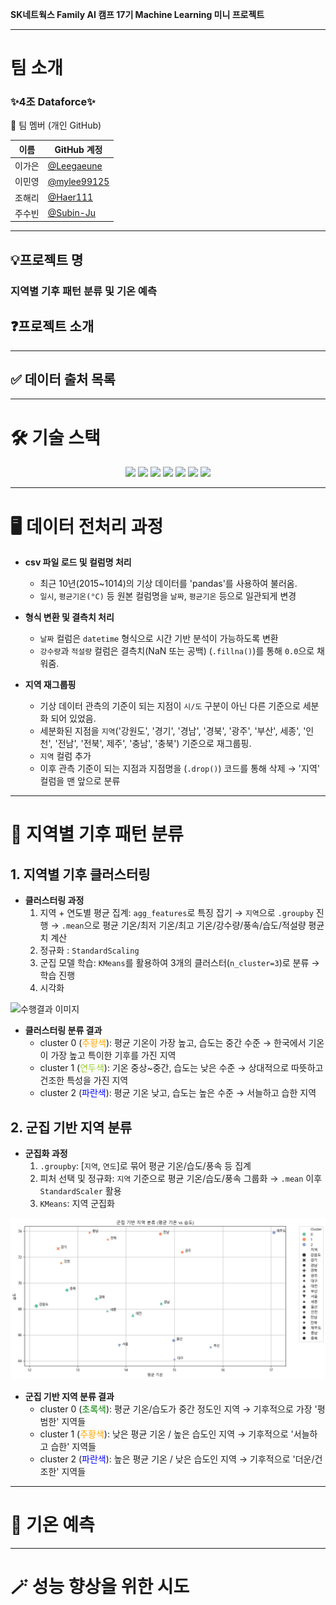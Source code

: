 **SK네트웍스 Family AI 캠프 17기 Machine Learning 미니 프로젝트**

---

# 팀 소개

### ✨4조 Dataforce✨

👥 팀 멤버 (개인 GitHub)

| 이름  | GitHub 계정                                    |
| ----- | ---------------------------------------------- |
| 이가은 | [@Leegaeune](https://github.com/Leegaeune)    |
| 이민영 | [@mylee99125](https://github.com/mylee99125) |
| 조해리 | [@Haer111](https://github.com/Haer111)     |
| 주수빈 | [@Subin-Ju](https://github.com/Subin-Ju) |

---

## 💡프로젝트 명

### 지역별 기후 패턴 분류 및 기온 예측



## ❓프로젝트 소개



---

## ✅ 데이터 출처 목록


---

# 🛠️ 기술 스택
<p align="center">
 
  <img src="https://img.shields.io/badge/Python-3776AB?style=for-the-badge&logo=python&logoColor=white">
  <img src="https://img.shields.io/badge/Jupyter_Notebook-F37626?style=for-the-badge&logo=jupyter&logoColor=white">
  <img src="https://img.shields.io/badge/Matplotlib-CB3B27?style=for-the-badge&logo=matplotlib&logoColor=white">
  <img src="https://img.shields.io/badge/Seaborn-C93B3B?style=for-the-badge&logo=seaborn&logoColor=white">
  <img src="https://img.shields.io/badge/Pandas-150458?style=for-the-badge&logo=pandas&logoColor=white">
  <img src="https://img.shields.io/badge/Scikit-learn-F7931E?style=flat&logo=scikit-learn&logoColor=white"/>
  <img src="https://img.shields.io/badge/GitHub-181717?style=for-the-badge&logo=github&logoColor=white">
</p>

---

# 🖥️ 데이터 전처리 과정
* **csv 파일 로드 및 컬럼명 처리**
    * 최근 10년(2015~1014)의 기상 데이터를 'pandas'를 사용하여 불러옴.
    * `일시`, `평균기온(°C)` 등 원본 컬럼명을 `날짜`, `평균기온` 등으로 일관되게 변경

* **형식 변환 및 결측치 처리**
    * `날짜` 컬럼은 `datetime` 형식으로 시간 기반 분석이 가능하도록 변환
    * `강수량`과 `적설량` 컬럼은 결측치(NaN 또는 공백) (`.fillna()`)를 통해 `0.0`으로 채워줌.

* **지역 재그룹핑**
    * 기상 데이터 관측의 기준이 되는 지점이 `시/도` 구분이 아닌 다른 기준으로 세분화 되어 있었음.
    * 세분화된 지점을 `지역`('강원도', '경기', '경남', '경북', '광주', '부산', 세종', '인천', '전남', '전북', 제주', '충남', '충북') 기준으로 재그룹핑.
    * `지역` 컬럼 추가
    * 이후 관측 기준이 되는 지점과 지점명을 (`.drop()`) 코드를 통해 삭제 → '지역' 컬럼을 맨 앞으로 분류


---

# 📑 지역별 기후 패턴 분류
## 1. 지역별 기후 클러스터링
* **클러스터링 과정**
    1. 지역 + 연도별 평균 집계: `agg_features`로 특징 잡기 → `지역`으로 `.groupby` 진행 → `.mean`으로 평균 기온/최저 기온/최고 기온/강수량/풍속/습도/적설량 평균치 계산
    2. 정규화 : `StandardScaling`
    3. 군집 모델 학습: `KMeans`를 활용하여 3개의 클러스터(`n_cluster=3`)로 분류 → 학습 진행
    4. 시각화

![수행결과 이미지](image/지역별기후클러스터링결과과.png)
* **클러스터링 분류 결과**
     * cluster 0 (<span style="color: orange;">주황색</span>): 평균 기온이 가장 높고, 습도는 중간 수준 → 한국에서 기온이 가장 높고 특이한 기후를 가진 지역
     * cluster 1 (<span style="color: yellowgreen;">연두색</span>): 기온 중상~중간, 습도는 낮은 수준 → 상대적으로 따뜻하고 건조한 특성을 가진 지역
     * cluster 2 (<span style="color: blue;">파란색</span>): 평균 기온 낮고, 습도는 높은 수준 → 서늘하고 습한 지역



## 2. 군집 기반 지역 분류
* **군집화 과정**
    1. `.groupby`: [`지역`, `연도`]로 묶어 평균 기온/습도/풍속 등 집계
    2. 피처 선택 및 정규화: `지역` 기준으로 평균 기온/습도/풍속 그룹화 → `.mean` 이후 `StandardScaler` 활용
    3. `KMeans`: 지역 군집화


![수행결과 이미지](image/군집기반지역분류.png)
* **군집 기반 지역 분류 결과**
     * cluster 0 (<span style="color: green;">초록색</span>): 평균 기온/습도가 중간 정도인 지역 → 기후적으로 가장 '평범한' 지역들
     * cluster 1 (<span style="color: orange;">주황색</span>): 낮은 평균 기온 / 높은 습도인 지역 → 기후적으로 '서늘하고 습한' 지역들
     * cluster 2 (<span style="color: blue;">파란색</span>): 높은 평균 기온 / 낮은 습도인 지역 → 기후적으로 '더운/건조한' 지역들


---
# 📡 기온 예측


---
# 🪄 성능 향상을 위한 시도






